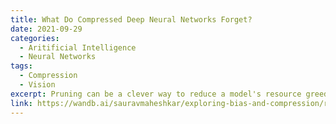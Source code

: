 ```yaml
---
title: What Do Compressed Deep Neural Networks Forget?
date: 2021-09-29
categories: 
  - Aritificial Intelligence
  - Neural Networks
tags:
  - Compression
  - Vision
excerpt: Pruning can be a clever way to reduce a model's resource greediness. But what gets forgotten when you do? 
link: https://wandb.ai/sauravmaheshkar/exploring-bias-and-compression/reports/What-Do-Compressed-Deep-Neural-Networks-Forget---Vmlldzo1NzA0NDY
---
```

